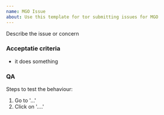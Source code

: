 ```yaml
---
name: MGO Issue
about: Use this template for tor submitting issues for MGO
---
```

Describe the issue or concern

### Acceptatie criteria

- it does something

### QA
Steps to test the behaviour:
1. Go to '...'
2. Click on '....'
